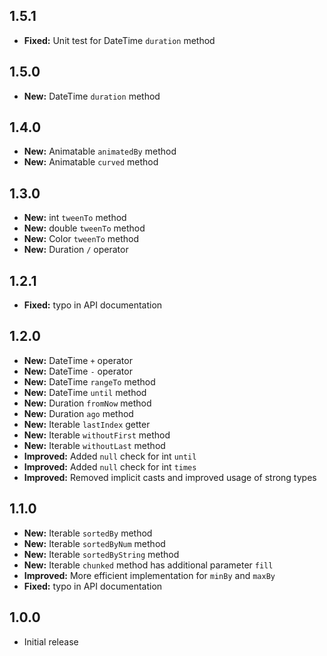 ## 1.5.1
- **Fixed:** Unit test for DateTime `duration` method

## 1.5.0

- **New:** DateTime `duration` method

## 1.4.0

- **New:** Animatable `animatedBy` method
- **New:** Animatable `curved` method

## 1.3.0

- **New:** int `tweenTo` method
- **New:** double `tweenTo` method
- **New:** Color `tweenTo` method
- **New:** Duration `/` operator

## 1.2.1

- **Fixed:** typo in API documentation

## 1.2.0

- **New:** DateTime `+` operator
- **New:** DateTime `-` operator
- **New:** DateTime `rangeTo` method
- **New:** DateTime `until` method
- **New:** Duration `fromNow` method
- **New:** Duration `ago` method
- **New:** Iterable `lastIndex` getter
- **New:** Iterable `withoutFirst` method
- **New:** Iterable `withoutLast` method
- **Improved:** Added `null` check for int `until`
- **Improved:** Added `null` check for int `times`
- **Improved:** Removed implicit casts and improved usage of strong types

## 1.1.0

- **New:** Iterable `sortedBy` method 
- **New:** Iterable `sortedByNum` method 
- **New:** Iterable `sortedByString` method 
- **New:** Iterable `chunked` method has additional parameter `fill`
- **Improved:** More efficient implementation for `minBy` and `maxBy`
- **Fixed:** typo in API documentation


## 1.0.0

* Initial release